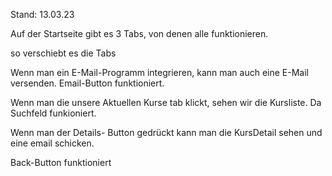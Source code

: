 Stand: 13.03.23

Auf der Startseite gibt es 3 Tabs, von denen alle funktionieren.

so verschiebt es die Tabs

Wenn man ein E-Mail-Programm integrieren, kann man auch eine E-Mail versenden. Email-Button funktioniert.

Wenn man die unsere Aktuellen Kurse tab klickt, sehen wir die Kursliste. Da Suchfeld funkioniert. 

Wenn man der Details- Button gedrückt kann man die KursDetail sehen und eine email schicken. 

Back-Button funktioniert 
